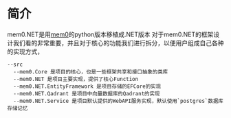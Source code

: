 # 简介

mem0.NET是用[mem0](https://github.com/mem0ai/mem0)的python版本移植成.NET版本
对于mem0.NET的框架设计我们看的非常重要，并且对于核心的功能我们进行拆分，以便用户组成自己各种的实现方式，

```sheel
--src
  --mem0.Core 是项目的核心，也是一些框架共享和接口抽象的类库
  --mem0.NET 是项目主要实现，提供了核心Function
  --mem0.NET.EntityFramework 是项目存储的EFCore的实现
  --mem0.NET.Qadrant 是项目中向量数据库的Qadrant的实现
  --mem0.NET.Service 是项目默认提供的WebAPI服务实现，默认使用`postgres`数据库存储记忆
```

